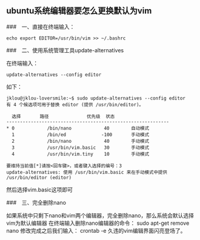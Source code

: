 ## ubuntu系统编辑器要怎么更换默认为vim

###　一、直接在终端输入：

	echo export EDITOR=/usr/bin/vim >> ~/.bashrc

###　二、使用系统管理工具update-alternatives

在终端输入：

	update-alternatives --config editor

如下：

	jklou@jklou-loversmile:~$ sudo update-alternatives --config editor
	有 4 个候选项可用于替换 editor (提供 /usr/bin/editor)。
	
	  选择       路径              优先级  状态
	------------------------------------------------------------
	* 0            /bin/nano            40        自动模式
	  1            /bin/ed             -100       手动模式
	  2            /bin/nano            40        手动模式
	  3            /usr/bin/vim.basic   30        手动模式
	  4            /usr/bin/vim.tiny    10        手动模式

	要维持当前值[*]请按<回车键>，或者键入选择的编号：3
	update-alternatives: 使用 /usr/bin/vim.basic 来在手动模式中提供 /usr/bin/editor (editor)

然后选择vim.basic这项即可

###　三、完全删除nano

如果系统中只剩下nano和vim两个编辑器，完全删除nano，那么系统会默认选择vim为默认编辑器
在终端输入删除nano编辑器的命令：
sudo apt-get remove nano
修改完成之后我们输入：
crontab -e
久违的vim编辑界面闪亮登场了。